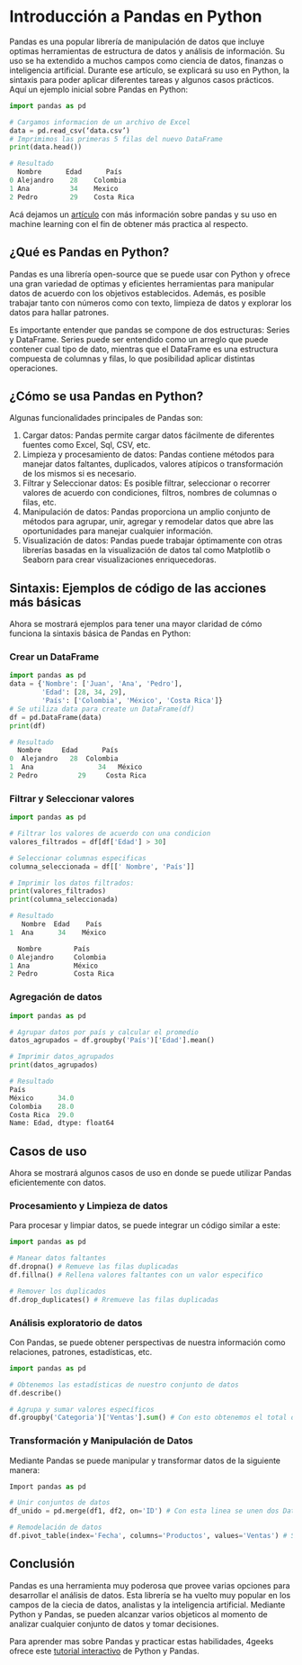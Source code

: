 # Introducción a Pandas en Python

Pandas es una popular librería de manipulación de datos que incluye optimas herramientas de estructura de datos y análisis de información. Su uso se ha extendido a muchos campos como ciencia de datos, finanzas o inteligencia artificial. Durante ese artículo, se explicará su uso en Python, la sintaxis para poder aplicar diferentes tareas y algunos casos prácticos.
Aquí un ejemplo inicial sobre Pandas en Python:

```python
import pandas as pd

# Cargamos informacion de un archivo de Excel
data = pd.read_csv(‘data.csv’)
# Imprimimos las primeras 5 filas del nuevo DataFrame
print(data.head())

# Resultado
  Nombre      Edad      País
0 Alejandro    28    Colombia
1 Ana   	   34    Mexico
2 Pedro        29    Costa Rica
```

Acá dejamos un [artículo](https://4geeks.com/es/interactive-exercise/tutorial-pandas-para-machine-learning) con más información sobre pandas y su uso en machine learning con el fin de obtener más practica al respecto.

## ¿Qué es Pandas en Python?

Pandas es una librería open-source que se puede usar con Python y ofrece una gran variedad de optimas y eficientes herramientas para manipular datos de acuerdo con los objetivos establecidos. Además, es posible trabajar tanto con números como con texto, limpieza de datos y explorar los datos para hallar patrones.

Es importante entender que pandas se compone de dos estructuras: Series y DataFrame. Series puede ser entendido como un arreglo que puede contener cual tipo de dato, mientras que el DataFrame es una estructura compuesta de columnas y filas, lo que posibilidad aplicar distintas operaciones.

## ¿Cómo se usa Pandas en Python?

Algunas funcionalidades principales de Pandas son:
1.	Cargar datos: Pandas permite cargar datos fácilmente de diferentes fuentes como Excel, Sql, CSV, etc.
2.	Limpieza y procesamiento de datos: Pandas contiene métodos para manejar datos faltantes, duplicados, valores atípicos o transformación de los mismos si es necesario.
3.	 Filtrar y Seleccionar datos: Es posible filtrar, seleccionar o recorrer valores de acuerdo con condiciones, filtros, nombres de columnas o filas, etc.
4.	Manipulación de datos: Pandas proporciona un amplio conjunto de métodos para agrupar, unir, agregar y remodelar datos que abre las oportunidades para manejar cualquier información.
5.	Visualización de datos: Pandas puede trabajar óptimamente con otras librerías basadas en la visualización de datos tal como Matplotlib o Seaborn para crear visualizaciones enriquecedoras. 

## Sintaxis: Ejemplos de código de las acciones más básicas

Ahora se mostrará ejemplos para tener una mayor claridad de cómo funciona la sintaxis básica de Pandas en Python:

### Crear un DataFrame

```python
import pandas as pd
data = {'Nombre': ['Juan', 'Ana', 'Pedro'],
        'Edad': [28, 34, 29],
        'País': ['Colombia', 'México', 'Costa Rica']}
# Se utiliza data para create un DataFrame(df)
df = pd.DataFrame(data)
print(df)

# Resultado
  Nombre     Edad      País
0  Alejandro   28  Colombia
1  Ana   	          34   México
2 Pedro          29     Costa Rica

```
### Filtrar y Seleccionar valores


```python
import pandas as pd

# Filtrar los valores de acuerdo con una condicion
valores_filtrados = df[df['Edad'] > 30]

# Seleccionar columnas especificas
columna_seleccionada = df[[' Nombre', 'País']]

# Imprimir los datos filtrados:
print(valores_filtrados)
print(columna_seleccionada)

# Resultado
   Nombre  Edad    País
1  Ana      34    México

  Nombre        País
0 Alejandro     Colombia
1 Ana   	    México
2 Pedro         Costa Rica
```

### Agregación de datos

```python
import pandas as pd

# Agrupar datos por país y calcular el promedio
datos_agrupados = df.groupby('País')['Edad'].mean()

# Imprimir datos_agrupados
print(datos_agrupados)

# Resultado
País
México      34.0
Colombia    28.0
Costa Rica  29.0
Name: Edad, dtype: float64
```
## Casos de uso

Ahora se mostrará algunos casos de uso en donde se puede utilizar Pandas eficientemente con datos.

### Procesamiento y Limpieza de datos
Para procesar y limpiar datos, se puede integrar un código similar a este:
```python
import pandas as pd

# Manear datos faltantes
df.dropna() # Remueve las filas duplicadas
df.fillna() # Rellena valores faltantes con un valor especifico

# Remover los duplicados
df.drop_duplicates() # Rremueve las filas duplicadas
```
### Análisis exploratorio de datos

Con Pandas, se puede obtener perspectivas de nuestra información como relaciones, patrones, estadísticas, etc.

```python
import pandas as pd

# Obtenemos las estadísticas de nuestro conjunto de datos
df.describe()

# Agrupa y sumar valores específicos
df.groupby('Categoria')['Ventas'].sum() # Con esto obtenemos el total de ventas por cada cateogria
```
### Transformación y Manipulación de Datos

Mediante Pandas se puede manipular y transformar datos de la siguiente manera:

```python
Import pandas as pd

# Unir conjuntos de datos
df_unido = pd.merge(df1, df2, on='ID') # Con esta linea se unen dos DataFrames por medio del ID como columna comun

# Remodelación de datos
df.pivot_table(index='Fecha', columns='Productos', values='Ventas') # Se crea una tabla pivote con estos datos
```
## Conclusión
Pandas es una herramienta muy poderosa que provee varias opciones para desarrollar el análisis de datos. Esta librería se ha vuelto muy popular en los campos de la ciecia de datos, analistas y la inteligencia artificial. Mediante Python y Pandas, se pueden alcanzar varios objeticos al momento de analizar cualquier conjunto de datos y tomar decisiones.

Para aprender mas sobre Pandas y practicar estas habilidades, 4geeks ofrece este [tutorial interactivo](https://4geeks.com/es/interactive-exercise/tutorial-pandas-para-machine-learning)  de Python y Pandas.



